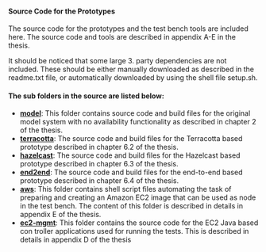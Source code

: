 #### Source Code for the Prototypes

The source code for the prototypes and the test bench tools are included here. The source code and tools are described in appendix A-E in the thesis.

It should be noticed that some large 3. party dependencies are
not included. These should be either manually downloaded as
described in the readme.txt file, or automatically downloaded by using
the shell file setup.sh.

#### The sub folders in the source are listed below:

* [**model**](https://github.com/morten-andersen/master-thesis/tree/main/source/model): This folder contains source code and build files for the original model system with no availability functionality as described in chapter 2 of the thesis.
* [**terracotta**](https://github.com/morten-andersen/master-thesis/tree/main/source/terracotta): The source code and build files for the Terracotta based prototype described in chapter 6.2 of the thesis.
* [**hazelcast**](https://github.com/morten-andersen/master-thesis/tree/main/source/hazelcast): The source code and build files for the Hazelcast based prototype described in chapter 6.3 of the thesis.
* [**end2end**](https://github.com/morten-andersen/master-thesis/tree/main/source/end2end): The source code and build files for the end-to-end based prototype described in chapter 6.4 of the thesis.
* [**aws**](https://github.com/morten-andersen/master-thesis/tree/main/source/aws): This folder contains shell script files automating the task of preparing and creating an Amazon EC2 image that can be used as node in the test bench. The content of this folder is described in details in appendix E of the thesis.
* [**ec2-mgmt**](https://github.com/morten-andersen/master-thesis/tree/main/source/ec2-mgmt): This folder contains the source code for the EC2 Java based con troller applications used for running the tests. This is described in details in appendix D of the thesis
